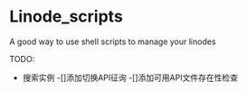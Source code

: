 # Linode_scripts
A good way to use shell scripts to manage your linodes

TODO:
* 搜索实例
	-[]添加切换API征询
	-[]添加可用API文件存在性检查
